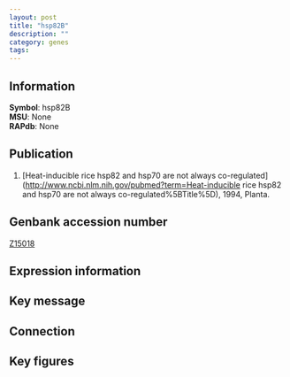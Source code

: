 ```yaml
---
layout: post
title: "hsp82B"
description: ""
category: genes
tags: 
---
```


## Information
__Symbol__: hsp82B  
__MSU__: None  
__RAPdb__: None  

## Publication
1. [Heat-inducible rice hsp82 and hsp70 are not always co-regulated](http://www.ncbi.nlm.nih.gov/pubmed?term=Heat-inducible rice hsp82 and hsp70 are not always co-regulated%5BTitle%5D), 1994, Planta.

## Genbank accession number
[Z15018](http://www.ncbi.nlm.nih.gov/nuccore/Z15018)  

## Expression information

## Key message

## Connection

## Key figures


